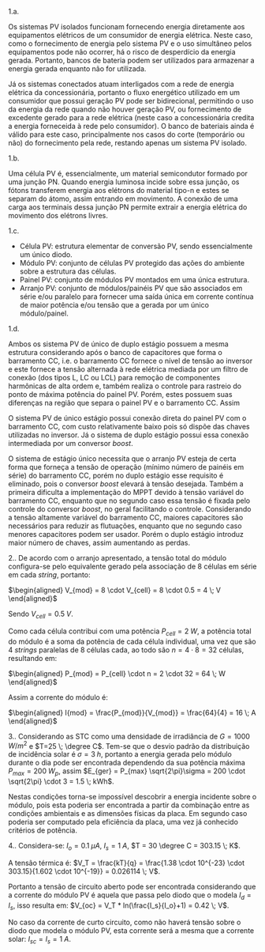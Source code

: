 1.a.

Os sistemas PV isolados funcionam fornecendo energia diretamente aos equipamentos elétricos de um consumidor de energia elétrica. Neste caso, como o fornecimento de energia pelo sistema PV e o uso simultâneo pelos equipamentos pode não ocorrer, há o risco de desperdício da energia gerada. Portanto, bancos de bateria podem ser utilizados para armazenar a energia gerada enquanto não for utilizada.

Já os sistemas conectados atuam interligados com a rede de energia elétrica da concessionária, portanto o fluxo energético utilizado em um consumidor que possui geração PV pode ser bidirecional, permitindo o uso da energia da rede quando não houver geração PV, ou fornecimento de excedente gerado para a rede elétrica (neste caso a concessionária credita a energia forneceida à rede pelo consumidor). O banco de bateriais ainda é válido para este caso, principalmente nos casos do corte (temporário ou não) do fornecimento pela rede, restando apenas um sistema PV isolado.

1.b.

Uma célula PV é, essencialmente, um material semicondutor formado por uma junção PN. Quando energia luminosa incide sobre essa junção, os fótons transferem energia aos elétrons do material tipo-n e estes se separam do átomo, assim entrando em movimento. A conexão de uma carga aos terminais dessa junção PN permite extrair a energia elétrica do movimento dos elétrons livres.

1.c. 

- Célula PV: estrutura elementar de conversão PV, sendo essencialmente um único diodo.
- Módulo PV: conjunto de células PV protegido das ações do ambiente sobre a estrutura das células.
- Painel PV: conjunto de módulos PV montados em uma única estrutura.
- Arranjo PV: conjunto de módulos/painéis PV que são associados em série e/ou paralelo para fornecer uma saída única em corrente contínua de maior potência e/ou tensão que a gerada por um único módulo/painel.

1.d.

Ambos os sistema PV de único de duplo estágio possuem a mesma estrutura considerando após o banco de capacitores que forma o barramento CC, i.e. o barramento CC fornece o nível de tensão ao inversor e este fornece a tensão alternada à rede elétrica mediada por um filtro de conexão (dos tipos L, LC ou LCL) para remoção de componentes harmônicas de alta ordem e, também realiza o controle para rastreio do ponto de máxima potência do painel PV. Porém, estes possuem suas diferenças na região que separa o painel PV e o barramento CC. Assim

O sistema PV de único estágio possui conexão direta do painel PV com o barramento CC, com custo relativamente baixo pois só dispõe das chaves utilizadas no inversor. Já o sistema de duplo estágio possui essa conexão intermediada por um conversor *boost*. 

O sistema de estágio único necessita que o arranjo PV esteja de certa forma que forneça a tensão de operação (mínimo número de painéis em série) do barramento CC, porém no duplo estágio esse requisito é eliminado, pois o conversor *boost* elevará à tensão desejada. Também a primeira dificulta a implementação do MPPT devido à tensão variável do barramento CC, enquanto que no segundo caso essa tensão é fixada pelo controle do conversor *boost*, no geral facilitando o controle. Considerando a tensão altamente variável do barramento CC, maiores capacitores são necessários para reduzir as flutuações, enquanto que no segundo caso menores capacitores podem ser usador. Porém o duplo estágio introduz maior número de chaves, assim aumentando as perdas.


2.. De acordo com o arranjo apresentado, a tensão total do módulo configura-se pelo equivalente gerado pela associação de 8 células em série em cada *string*, portanto:

$\begin{aligned}
    V_{mod} = 8 \cdot V_{cell} = 8 \cdot 0.5 = 4 \; V
\end{aligned}$

Sendo $V_{cell} = 0.5 \; V$.

Como cada célula contribui com uma potência $P_{cell} = 2 \; W$, a potência total do módulo é a soma da potência de cada célula individual, uma vez que são 4 *strings* paralelas de 8 células cada, ao todo são $n = 4 \cdot 8 = 32$ células, resultando em:

$\begin{aligned}
    P_{mod} = P_{cell} \cdot n = 2 \cdot 32 = 64 \; W
\end{aligned}$

Assim a corrente do módulo é:

$\begin{aligned}
    I{mod} = \frac{P_{mod}}{V_{mod}} = \frac{64}{4} = 16 \; A
\end{aligned}$

3.. Considerando as STC como uma densidade de irradiância de $G=1000 \; W/m^2$ e $T=25 \; \degree C$. Tem-se que o desvio padrão da distribuição de incidência solar é $\sigma = 3 \; h$, portanto a energia gerada pelo módulo durante o dia pode ser encontrada dependendo da sua potência máxima $P_{max} = 200 \; W_p$, assim $E_{ger} = P_{max} \sqrt{2\pi}\sigma = 200 \cdot \sqrt{2\pi} \cdot 3 = 1.5 \; kWh$. 

Nestas condições torna-se impossível descobrir a energia incidente sobre o módulo, pois esta poderia ser encontrada a partir da combinação entre as condições ambientais e as dimensões físicas da placa. Em segundo caso poderia ser computado pela eficiência da placa, uma vez já conhecido critérios de potência.

4.. Considera-se: $I_o = 0.1 \; \mu A$, $I_s = 1 \; A$, $T = 30 \degree C = 303.15 \; K$.

A tensão térmica é: $V_T = \frac{kT}{q} = \frac{1.38 \cdot 10^{-23} \cdot 303.15}{1.602 \cdot 10^{-19}} = 0.026114 \; V$.

Portanto a tensão de circuito aberto pode ser encontrada considerando que a corrente do módulo PV é aquela que passa pelo diodo que o modela $I_d=I_s$, isso resulta em: $V_{oc} = V_T * ln(\frac{I_s}{I_o}+1) = 0.42 \; V$.

No caso da corrente de curto circuito, como não haverá tensão sobre o diodo que modela o módulo PV, esta corrente será a mesma que a corrente solar: $I_{sc} = I_s = 1 \; A$.